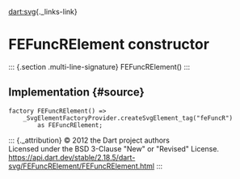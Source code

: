 [dart:svg](../../dart-svg/dart-svg-library){._links-link}

FEFuncRElement constructor
==========================

::: {.section .multi-line-signature}
FEFuncRElement()
:::

Implementation {#source}
--------------

``` {.language-dart data-language="dart"}
factory FEFuncRElement() =>
    _SvgElementFactoryProvider.createSvgElement_tag("feFuncR")
        as FEFuncRElement;
```

::: {._attribution}
© 2012 the Dart project authors\
Licensed under the BSD 3-Clause \"New\" or \"Revised\" License.\
<https://api.dart.dev/stable/2.18.5/dart-svg/FEFuncRElement/FEFuncRElement.html>
:::
